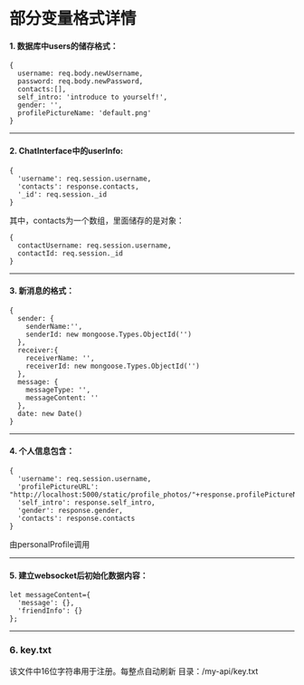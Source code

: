# 部分变量格式详情

#### 1. 数据库中users的储存格式：
```
{
  username: req.body.newUsername,
  password: req.body.newPassword,
  contacts:[],
  self_intro: 'introduce to yourself!',
  gender: '',
  profilePictureName: 'default.png'
}
```

---

#### 2. ChatInterface中的userInfo:
```
{
  'username': req.session.username,
  'contacts': response.contacts,
  '_id': req.session._id
}
```

其中，contacts为一个数组，里面储存的是对象：
```
{
  contactUsername: req.session.username,
  contactId: req.session._id
}
```

---

#### 3. 新消息的格式：
```
{
  sender: {
    senderName:'',
    senderId: new mongoose.Types.ObjectId('')
  },
  receiver:{
    receiverName: '',
    receiverId: new mongoose.Types.ObjectId('')
  },
  message: {
    messageType: '',
    messageContent: ''
  },
  date: new Date()
}
```

---

#### 4. 个人信息包含：
```
{
  'username': req.session.username,
  'profilePictureURL': "http://localhost:5000/static/profile_photos/"+response.profilePictureName,
  'self_intro': response.self_intro,
  'gender': response.gender,
  'contacts': response.contacts
}
```
由personalProfile调用

---

#### 5. 建立websocket后初始化数据内容：
```
let messageContent={
  'message': {},
  'friendInfo': {}
};
```

---
### 6. key.txt

该文件中16位字符串用于注册。每整点自动刷新
目录：/my-api/key.txt


